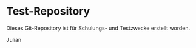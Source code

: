 # Test-Repository 

Dieses Git-Repository ist für Schulungs- und Testzwecke erstellt worden. 

Julian


